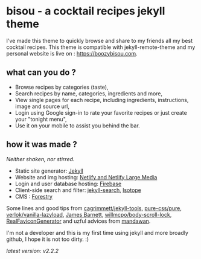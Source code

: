 # bisou - a cocktail recipes jekyll theme

I've made this theme to quickly browse and share to my friends all my best cocktail recipes.
This theme is compatible with jekyll-remote-theme and my personal website is live on : https://boozybisou.com.


## what can you do ?

- Browse recipes by categories (taste),
- Search recipes by name, categories, ingredients and more,
- View single pages for each recipe, including ingredients, instructions, image and source url,
- Login using Google sign-in to rate your favorite recipes or just create your "tonight menu",
- Use it on your mobile to assist you behind the bar.


## how it was made ?
*Neither shaken, nor stirred.*

- Static site generator: [Jekyll](https://github.com/jekyll/jekyll)
- Website and img hosting: [Netlify and Netlify Large Media](https://www.netlify.com/)
- Login and user database hosting: [Firebase](https://firebase.google.com)
- Client-side search and filter: [jekyll-search](https://github.com/mathaywarduk/jekyll-search), [Isotope](https://isotope.metafizzy.co/)
- CMS : [Forestry](https://forestry.io/)

Some lines and good tips from [cagrimmett/jekyll-tools](https://github.com/cagrimmett/jekyll-tools), [pure-css/pure](https://github.com/pure-css/pure/), [verlok/vanilla-lazyload]([cagrimmett/jekyll-tools](https://github.com/cagrimmett/jekyll-tools)), [James Barnett](https://codepen.io/jamesbarnett/pen/vlpkh), [willmcpo/body-scroll-lock](https://github.com/willmcpo/body-scroll-lock), [RealFaviconGenerator](https://realfavicongenerator.net/) and uzful advices from [mandawan](https://github.com/mandawan).

I'm not a developer and this is my first time using jekyll and more broadly github, I hope it is not too dirty. :)


*latest version: v2.2.2*